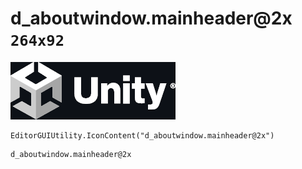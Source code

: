 # d_aboutwindow.mainheader@2x `264x92`
<img src="/img/d_aboutwindow.mainheader@2x.png" width=264 height=92>

``` CSharp
EditorGUIUtility.IconContent("d_aboutwindow.mainheader@2x")
```
```
d_aboutwindow.mainheader@2x
```
